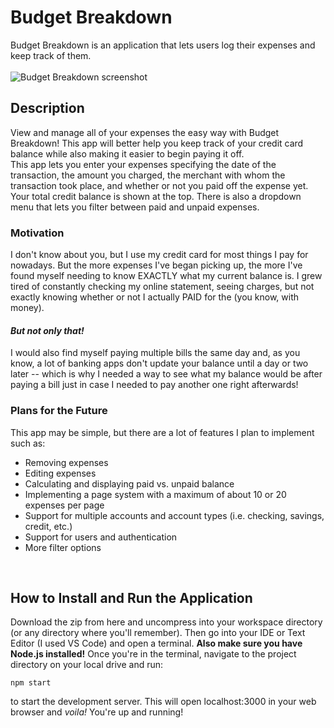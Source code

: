 # Budget Breakdown
Budget Breakdown is an application that lets users log their expenses and keep track of them.  
<br> 
<img src="https://user-images.githubusercontent.com/22157316/215879694-05dfdd65-3e49-43f8-b2a4-97e809aa5f21.PNG" alt="Budget Breakdown screenshot"/>

## Description  
View and manage all of your expenses the easy way with Budget Breakdown! This app will better help you keep track of your credit card balance while also making it easier to begin paying it off.<br>
This app lets you enter your expenses specifying the date of the transaction, the amount you charged, the merchant with whom the transaction took place, and whether or not you paid off the expense yet. Your total credit balance is shown at the top. There is also a dropdown menu that lets you filter between paid and unpaid expenses.
<br>  

### Motivation
I don't know about you, but I use my credit card for most things I pay for nowadays. But the more expenses I've began picking up, the more I've found myself needing to know EXACTLY what my current balance is. I grew tired of constantly checking my online statement, seeing charges, but not exactly knowing whether or not I actually PAID for the (you know, with money).  

#### *But not only that!*  
  
I would also find myself paying multiple bills the same day and, as you know, a lot of banking apps don't update your balance until a day or two later -- which is why I needed a way to see what my balance would be after paying a bill just in case I needed to pay another one right afterwards!  

### Plans for the Future
This app may be simple, but there are a lot of features I plan to implement such as:
- Removing expenses
- Editing expenses
- Calculating and displaying paid vs. unpaid balance
- Implementing a page system with a maximum of about 10 or 20 expenses per page
- Support for multiple accounts and account types (i.e. checking, savings, credit, etc.)
- Support for users and authentication
- More filter options

<br>

## How to Install and Run the Application

Download the zip from here and uncompress into your workspace directory (or any directory where you'll remember). Then go into your IDE or Text Editor (I used VS Code) and open a terminal. **Also make sure you have Node.js installed!** Once you're in the terminal, navigate to the project directory on your local drive and run: 
<br>

`npm start`
<br>

to start the development server. This will open localhost:3000 in your web browser and *voila!* You're up and running!


